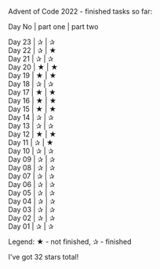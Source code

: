 Advent of Code 2022 - finished tasks so far:
 
Day No | part one | part two

Day 23 |     ✰    |     ✰    
Day 22 |     ✰    |     ★    
Day 21 |     ✰    |     ✰    
Day 20 |     ★    |     ★    
Day 19 |     ★    |     ★    
Day 18 |     ✰    |     ✰    
Day 17 |     ★    |     ★    
Day 16 |     ★    |     ★    
Day 15 |     ★    |     ★    
Day 14 |     ✰    |     ✰    
Day 13 |     ✰    |     ✰    
Day 12 |     ★    |     ★    
Day 11 |     ✰    |     ★    
Day 10 |     ✰    |     ✰    
Day 09 |     ✰    |     ✰    
Day 08 |     ✰    |     ✰    
Day 07 |     ✰    |     ✰    
Day 06 |     ✰    |     ✰    
Day 05 |     ✰    |     ✰    
Day 04 |     ✰    |     ✰    
Day 03 |     ✰    |     ✰    
Day 02 |     ✰    |     ✰    
Day 01 |     ✰    |     ✰   
 
Legend: ★ - not finished, ✰ - finished

I've got 32 stars total!